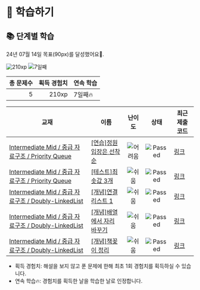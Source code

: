 # 📖 학습하기

## 📚 단계별 학습
24년 07월 14일 목표(90px)를 달성했어요🥳.

![210xp](https://img.shields.io/badge/EXP-210xp-%235cb85c.svg?for-the-badge)
![7일째](https://img.shields.io/badge/연속학습-7일째-%23E34F26.svg?for-the-badge)

|총 문제수|획득 경험치|연속 학습|
|---:|---:|---|
5|210xp|7일째🔥|

|교재|이름|난이도|상태|최근 제출 코드|
|---|---|:---:|:---:|---|
|[Intermediate Mid / 중급 자료구조 / Priority Queue](https://www.codetree.ai/missions?missionId=8)|[[연습]정원 입장은 선착순](https://www.codetree.ai/missions/8/problems/admission-to-the-garden-is-on-a-first-come-first-served-basis)|![어려움][hard]|![Passed][passed]|[링크](https://github.com/JuneYub/codetree-TILs/blob/main/240714/%EC%A0%95%EC%9B%90%20%EC%9E%85%EC%9E%A5%EC%9D%80%20%EC%84%A0%EC%B0%A9%EC%88%9C/admission-to-the-garden-is-on-a-first-come-first-served-basis.java)|
|[Intermediate Mid / 중급 자료구조 / Priority Queue](https://www.codetree.ai/missions?missionId=8)|[[테스트]최솟값 3개](https://www.codetree.ai/missions/8/problems/top-3-smallest-number)|![쉬움][easy]|![Passed][passed]|[링크](https://github.com/JuneYub/codetree-TILs/blob/main/240714/%EC%B5%9C%EC%86%9F%EA%B0%92%203%EA%B0%9C/top-3-smallest-number.java)|
|[Intermediate Mid / 중급 자료구조 / Doubly-LinkedList](https://www.codetree.ai/missions?missionId=8)|[[개념]연결리스트 1](https://www.codetree.ai/missions/8/problems/linked-list1)|![쉬움][easy]|![Passed][passed]|[링크](https://github.com/JuneYub/codetree-TILs/blob/main/240714/%EC%97%B0%EA%B2%B0%EB%A6%AC%EC%8A%A4%ED%8A%B8%201/linked-list1.java)|
|[Intermediate Mid / 중급 자료구조 / Doubly-LinkedList](https://www.codetree.ai/missions?missionId=8)|[[개념]배열에서 자리 바꾸기](https://www.codetree.ai/missions/8/problems/switch-position-in-array)|![쉬움][easy]|![Passed][passed]|[링크](https://github.com/JuneYub/codetree-TILs/blob/main/240714/%EB%B0%B0%EC%97%B4%EC%97%90%EC%84%9C%20%EC%9E%90%EB%A6%AC%20%EB%B0%94%EA%BE%B8%EA%B8%B0/switch-position-in-array.java)|
|[Intermediate Mid / 중급 자료구조 / Doubly-LinkedList](https://www.codetree.ai/missions?missionId=8)|[[개념]책꽂이 정리](https://www.codetree.ai/missions/8/problems/bookshelf-clean)|![쉬움][easy]|![Passed][passed]|[링크](https://github.com/JuneYub/codetree-TILs/blob/main/240714/%EC%B1%85%EA%BD%82%EC%9D%B4%20%EC%A0%95%EB%A6%AC/bookshelf-clean.java)|


* 획득 경험치: 해설을 보지 않고 푼 문제에 한해 최초 1회 경험치를 획득하실 수 있습니다.
* 연속 학습🔥: 경험치를 획득한 날을 학습한 날로 인정합니다.










[b5]: https://img.shields.io/badge/Bronze_5-%235D3E31.svg
[b4]: https://img.shields.io/badge/Bronze_4-%235D3E31.svg
[b3]: https://img.shields.io/badge/Bronze_3-%235D3E31.svg
[b2]: https://img.shields.io/badge/Bronze_2-%235D3E31.svg
[b1]: https://img.shields.io/badge/Bronze_1-%235D3E31.svg
[s5]: https://img.shields.io/badge/Silver_5-%23394960.svg
[s4]: https://img.shields.io/badge/Silver_4-%23394960.svg
[s3]: https://img.shields.io/badge/Silver_3-%23394960.svg
[s2]: https://img.shields.io/badge/Silver_2-%23394960.svg
[s1]: https://img.shields.io/badge/Silver_1-%23394960.svg
[g5]: https://img.shields.io/badge/Gold_5-%23FFC433.svg
[g4]: https://img.shields.io/badge/Gold_4-%23FFC433.svg
[g3]: https://img.shields.io/badge/Gold_3-%23FFC433.svg
[g2]: https://img.shields.io/badge/Gold_2-%23FFC433.svg
[g1]: https://img.shields.io/badge/Gold_1-%23FFC433.svg
[p5]: https://img.shields.io/badge/Platinum_5-%2376DDD8.svg
[p4]: https://img.shields.io/badge/Platinum_4-%2376DDD8.svg
[p3]: https://img.shields.io/badge/Platinum_3-%2376DDD8.svg
[p2]: https://img.shields.io/badge/Platinum_2-%2376DDD8.svg
[p1]: https://img.shields.io/badge/Platinum_1-%2376DDD8.svg
[passed]: https://img.shields.io/badge/Passed-%23009D27.svg
[failed]: https://img.shields.io/badge/Failed-%23D24D57.svg
[easy]: https://img.shields.io/badge/쉬움-%235cb85c.svg?for-the-badge
[medium]: https://img.shields.io/badge/보통-%23FFC433.svg?for-the-badge
[hard]: https://img.shields.io/badge/어려움-%23D24D57.svg?for-the-badge